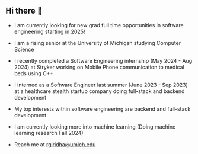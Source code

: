 ## Hi there 👋

<!--
**rahulgiridhar1/rahulgiridhar1** is a ✨ _special_ ✨ repository because its `README.md` (this file) appears on your GitHub profile.

Here are some ideas to get you started:

- 🔭 I’m currently working on ...
- 🌱 I’m currently learning ...
- 👯 I’m looking to collaborate on ...
- 🤔 I’m looking for help with ...
- 💬 Ask me about ...
- 📫 How to reach me: ...
- 😄 Pronouns: ...
- ⚡ Fun fact: ...
-->

- I am currently looking for new grad full time opportunities in software engineering starting in 2025!
- I am a rising senior at the University of Michigan studying Computer Science
- I recently completed a Software Engineering internship (May 2024 - Aug 2024) at Stryker working on Mobile Phone communication to medical beds using C++
- I interned as a Software Engineer last summer (June 2023 - Sep 2023) at a healthcare stealth startup company doing full-stack and backend development
- My top interests within software engineering are backend and full-stack development
- I am currently looking more into machine learning (Doing machine learning research Fall 2024)

- Reach me at rgiridha@umich.edu
